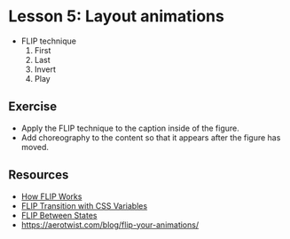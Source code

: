 # Lesson 5: Layout animations

- FLIP technique
  1. First
  2. Last
  3. Invert
  4. Play

## Exercise

- Apply the FLIP technique to the caption inside of the figure.
- Add choreography to the content so that it appears after the figure has moved.

## Resources

- [How FLIP Works](https://codepen.io/davidkpiano/pen/EbwrQQ)
- [FLIP Transition with CSS Variables](https://codepen.io/team/keyframers/pen/MWaoyNQ)
- [FLIP Between States](https://codepen.io/team/keyframers/pen/xxVOLeM)
- https://aerotwist.com/blog/flip-your-animations/
